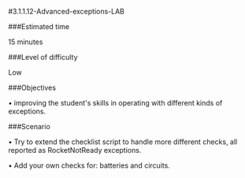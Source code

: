 #3.1.1.12-Advanced-exceptions-LAB

###Estimated time

15 minutes

###Level of difficulty

Low

###Objectives

•	improving the student's skills in operating with different kinds of exceptions.

###Scenario

•	Try to extend the checklist script to handle more different checks, all reported as RocketNotReady exceptions.

•	Add your own checks for: batteries and circuits.
